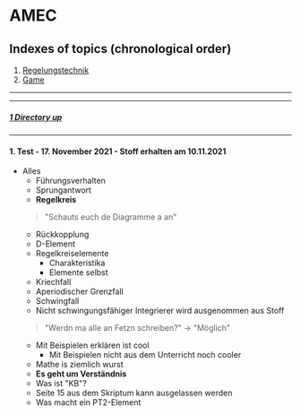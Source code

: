 # AMEC

Indexes of topics (chronological order)
-------------------------------------

1. [Regelungstechnik](./Regelungstechnik.md) 
2. [Game](./Game/Game.md)

----
----

##### [1 Directory up](./../)

----

#### **1. Test - 17. November 2021 - Stoff erhalten am 10.11.2021**
- Alles
   - Führungsverhalten
   - Sprungantwort
   - **Regelkreis**
   > "Schauts euch de Diagramme a an"
   - Rückkopplung
   - D-Element
   - Regelkreiselemente
      - Charakteristika
	  - Elemente selbst
   - Kriechfall
   - Aperiodischer Grenzfall
   - Schwingfall
   - Nicht schwingungsfähiger Integrierer wird ausgenommen aus Stoff
   > "Werdn ma alle an Fetzn schreiben?" -> "Möglich"
   - Mit Beispielen erklären ist cool
      - Mit Beispielen nicht aus dem Unterricht noch cooler
   - Mathe is ziemlich wurst
   - **Es geht um Verständnis**
   - Was ist "KB"?
   - Seite 15 aus dem Skriptum kann ausgelassen werden
   - Was macht ein PT2-Element
